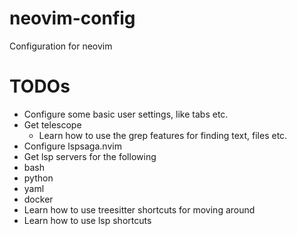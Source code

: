 # neovim-config
Configuration for neovim

# TODOs
- Configure some basic user settings, like tabs etc.
- Get telescope
  - Learn how to use the grep features for finding text, files etc.
- Configure lspsaga.nvim
- Get lsp servers for the following
 - bash
 - python
 - yaml
 - docker
- Learn how to use treesitter shortcuts for moving around
- Learn how to use lsp shortcuts
